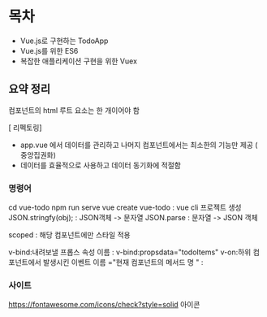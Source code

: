 # 목차

- Vue.js로 구현하는 TodoApp
- Vue.js를 위한 ES6
- 복잡한 애플리케이션 구현을 위한 Vuex

## 요약 정리

컴포넌트의 html 루트 요소는 한 개이어야 함

[ 리펙토링]

- app.vue 에서 데이터를 관리하고 나머지 컴포넌트에서는 최소한의 기능만 제공 ( 중앙집권화)
- 데이터를 효율적으로 사용하고 데이터 동기화에 적절함

### 명령어

cd vue-todo
npm run serve
vue create vue-todo : vue cli 프로젝트 생성
JSON.stringfy(obj); : JSON객체 -> 문자열
JSON.parse : 문자열 -> JSON 객체

scoped : 해당 컴포넌트에만 스타일 적용

v-bind:내려보낼 프롭스 속성 이름 : v-bind:propsdata="todoItems"
v-on:하위 컴포넌트에서 발생시킨 이벤트 이름 ="현재 컴포넌트의 메서드 명 " :

### 사이트

https://fontawesome.com/icons/check?style=solid 아이콘
